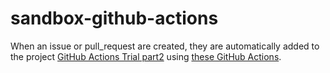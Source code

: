 # sandbox-github-actions

When an issue or pull_request are created, they are automatically added to the project [GitHub Actions Trial part2](https://github.com/masutaka/sandbox-github-actions/projects/2) using [these GitHub Actions](https://github.com/masutaka/sandbox-github-actions/blob/master/.github/main.workflow).

